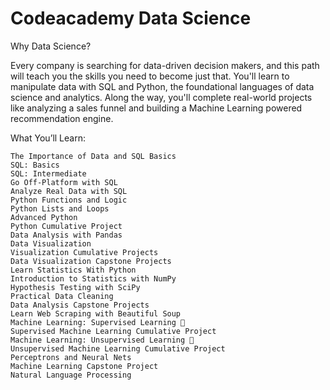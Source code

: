# Codeacademy Data Science

Why Data Science?

Every company is searching for data-driven decision makers, and this path will teach you the skills you need to become just that. You'll learn to manipulate data with SQL and Python, the foundational languages of data science and analytics. Along the way, you'll complete real-world projects like analyzing a sales funnel and building a Machine Learning powered recommendation engine.

What You’ll Learn:

    The Importance of Data and SQL Basics
    SQL: Basics
    SQL: Intermediate
    Go Off-Platform with SQL
    Analyze Real Data with SQL
    Python Functions and Logic
    Python Lists and Loops
    Advanced Python
    Python Cumulative Project
    Data Analysis with Pandas
    Data Visualization
    Visualization Cumulative Projects
    Data Visualization Capstone Projects
    Learn Statistics With Python
    Introduction to Statistics with NumPy
    Hypothesis Testing with SciPy
    Practical Data Cleaning
    Data Analysis Capstone Projects
    Learn Web Scraping with Beautiful Soup
    Machine Learning: Supervised Learning 🤖
    Supervised Machine Learning Cumulative Project
    Machine Learning: Unsupervised Learning 🤖
    Unsupervised Machine Learning Cumulative Project
    Perceptrons and Neural Nets
    Machine Learning Capstone Project
    Natural Language Processing

